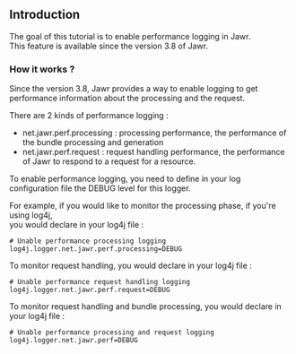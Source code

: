 Introduction
------------

The goal of this tutorial is to enable performance logging in Jawr.  
This feature is available since the version 3.8 of Jawr.

### How it works ?

Since the version 3.8, Jawr provides a way to enable logging to get
performance information about the processing and the request.

There are 2 kinds of performance logging :

-   net.jawr.perf.processing : processing performance, the performance
    of the bundle processing and generation
-   net.jawr.perf.request : request handling performance, the
    performance of Jawr to respond to a request for a resource.

To enable performance logging, you need to define in your log
configuration file the DEBUG level for this logger.

For example, if you would like to monitor the processing phase, if
you're using log4j,  
you would declare in your log4j file :


    # Unable performance processing logging
    log4j.logger.net.jawr.perf.processing=DEBUG


To monitor request handling, you would declare in your log4j file :


    # Unable performance request handling logging
    log4j.logger.net.jawr.perf.request=DEBUG


To monitor request handling and bundle processing, you would declare in
your log4j file :


    # Unable performance processing and request logging
    log4j.logger.net.jawr.perf=DEBUG

